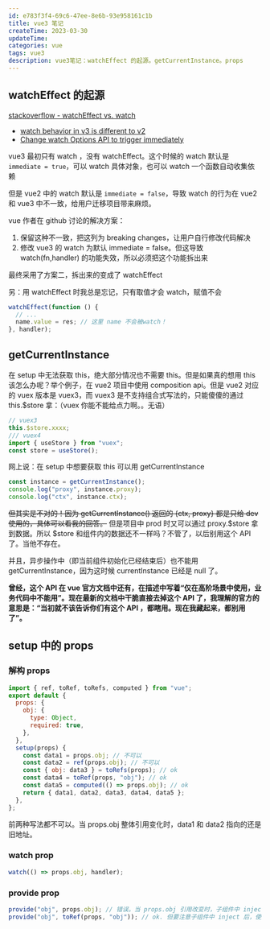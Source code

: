 ```yaml
---
id: e783f3f4-69c6-47ee-8e6b-93e958161c1b
title: vue3 笔记
createTime: 2023-03-30
updateTime:
categories: vue
tags: vue3
description: vue3笔记：watchEffect 的起源。getCurrentInstance。props
---
```


## watchEffect 的起源

[stackoverflow - watchEffect vs. watch](https://stackoverflow.com/a/67610286)

- [watch behavior in v3 is different to v2](https://github.com/vuejs/vue-next/issues/671)
- [Change watch Options API to trigger immediately](https://github.com/vuejs/rfcs/pull/125)

vue3 最初只有 watch ，没有 watchEffect。这个时候的 watch 默认是 `immediate = true`，可以 watch 具体对象，也可以 watch 一个函数自动收集依赖

但是 vue2 中的 watch 默认是 `immediate = false`，导致 watch 的行为在 vue2 和 vue3 中不一致，给用户迁移项目带来麻烦。

vue 作者在 github 讨论的解决方案：

1. 保留这种不一致，把这列为 breaking changes，让用户自行修改代码解决
2. 修改 vue3 的 watch 为默认 immediate = false。但这导致 watch(fn,handler) 的功能失效，所以必须把这个功能拆出来

最终采用了方案二，拆出来的变成了 watchEffect

另：用 watchEffect 时我总是忘记，只有取值才会 watch，赋值不会

```js
watchEffect(function () {
  // ...
  name.value = res; // 这里 name 不会被watch！
}, handler);
```

## getCurrentInstance

在 setup 中无法获取 this，绝大部分情况也不需要 this。但是如果真的想用 this 该怎么办呢？举个例子，在 vue2 项目中使用 composition api。但是 vue2 对应的 vuex 版本是 vuex3，而 vuex3 是不支持组合式写法的，只能傻傻的通过 this.$store 拿：（vuex 你能不能给点力啊。。无语）

```js
// vuex3
this.$store.xxxx;
/// vuex4
import { useStore } from "vuex";
const store = useStore();
```

网上说：在 setup 中想要获取 this 可以用 getCurrentInstance

```js
const instance = getCurrentInstance();
console.log("proxy", instance.proxy);
console.log("ctx", instance.ctx);
```

~~但其实是不对的！因为 getCurrentInstance() 返回的 {ctx, proxy} 都是只给 dev 使用的，具体可以看我的回答。~~ 但是项目中 prod 时又可以通过 proxy.$store 拿到数据。所以 $store 和组件内的数据还不一样吗？不管了，以后别用这个 API 了。当他不存在。

并且，异步操作中（即当前组件初始化已经结束后）也不能用 getCurrentInstance，因为这时候 currentInstance 已经是 null 了。

**曾经，这个 API 在 vue 官方文档中还有，在描述中写着“仅在高阶场景中使用，业务代码中不能用”。现在最新的文档中干脆直接去掉这个 API 了，我理解的官方的意思是：“当初就不该告诉你们有这个 API ，都瞎用。现在我藏起来，都别用了”。**

## setup 中的 props

### 解构 props

```js
import { ref, toRef, toRefs, computed } from "vue";
export default {
  props: {
    obj: {
      type: Object,
      required: true,
    },
  },
  setup(props) {
    const data1 = props.obj; // 不可以
    const data2 = ref(props.obj); // 不可以
    const { obj: data3 } = toRefs(props); // ok
    const data4 = toRef(props, "obj"); // ok
    const data5 = computed(() => props.obj); // ok
    return { data1, data2, data3, data4, data5 };
  },
};
```

前两种写法都不可以。当 props.obj 整体引用变化时，data1 和 data2 指向的还是旧地址。

### watch prop

```js
watch(() => props.obj, handler);
```

### provide prop

```js
provide("obj", props.obj); // 错误。当 props.obj 引用改变时，子组件中 inject 的还是旧引用
provide("obj", toRef(props, "obj")); // ok. 但要注意子组件中 inject 后，使用时需要 .value
```
